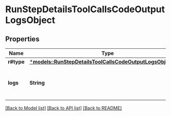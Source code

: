 # RunStepDetailsToolCallsCodeOutputLogsObject

## Properties
Name | Type | Description | Notes
------------ | ------------- | ------------- | -------------
**r#type** | [***models::RunStepDetailsToolCallsCodeOutputLogsObjectType**](RunStepDetailsToolCallsCodeOutputLogsObject_type.md) |  | 
**logs** | **String** | The text output from the Code Interpreter tool call. | 

[[Back to Model list]](../README.md#documentation-for-models) [[Back to API list]](../README.md#documentation-for-api-endpoints) [[Back to README]](../README.md)


